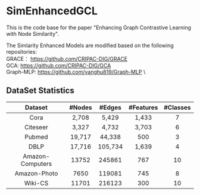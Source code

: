 # SimEnhancedGCL
This is the code base for the paper "Enhancing Graph Contrastive Learning with Node Similarity".

The Simlarity Enhanced Models are modified based on the following  repositories:\
GRACE： https://github.com/CRIPAC-DIG/GRACE \
GCA: https://github.com/CRIPAC-DIG/GCA \
Graph-MLP: https://github.com/yanghu819/Graph-MLP \

## DataSet Statistics
| Dataset  | #Nodes | #Edges | #Features | #Classes |		
| :---: | :---: | :---: | :---: | :---: |		
| Cora  | 2,708 | 5,429 | 1,433 | 7 |		
| Citeseer  | 3,327 | 4,732 | 3,703 | 6 |		
| Pubmed  | 19,717 | 44,338 | 500 | 3 |		
| DBLP  | 17,716 | 105,734 | 1,639 | 4 |		
| Amazon-Computers  | 13752 | 245861 | 767| 10 | 
| Amazon-Photo | 7650 | 119081 | 745 | 8 | 
| Wiki-CS  | 11701 | 216123 | 300 | 10 |
